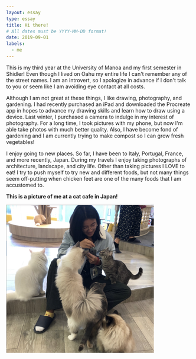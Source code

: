```yaml
---
layout: essay
type: essay
title: Hi there!
# All dates must be YYYY-MM-DD format!
date: 2019-09-01
labels:
  - me
---
```


This is my third year at the University of Manoa and my first semester in Shidler! Even though I lived on Oahu my entire life I can't remember any of the street names. I am an introvert, so I apologize in advance if I don't talk to you or seem like I am avoiding eye contact at all costs. 

Although I am not great at these things, I like drawing, photography, and gardening. I had recently purchased an iPad and downloaded the Procreate app in hopes to advance my drawing skills and learn how to draw using a device. Last winter, I purchased a camera to indulge in my interest of photography. For a long time, I took pictures with my phone, but now I'm able take photos with much better quality. Also, I have become fond of gardening and I am currently trying to make compost so I can grow fresh vegetables!

I enjoy going to new places. So far, I have been to Italy, Portugal, France, and more recently, Japan. During my travels I enjoy taking photographs of architecture, landscape, and city life. Other than taking pictures I LOVE to eat! I try to push myself to try new and different foods, but not many things seem off-putting when chicken feet are one of the many foods that I am accustomed to.

**This is a picture of me at a cat cafe in Japan!**

<img src="https://github.com/jaylakaita/jaylakaita.github.io/blob/master/images/catcafe.png" width="400" height="400">

